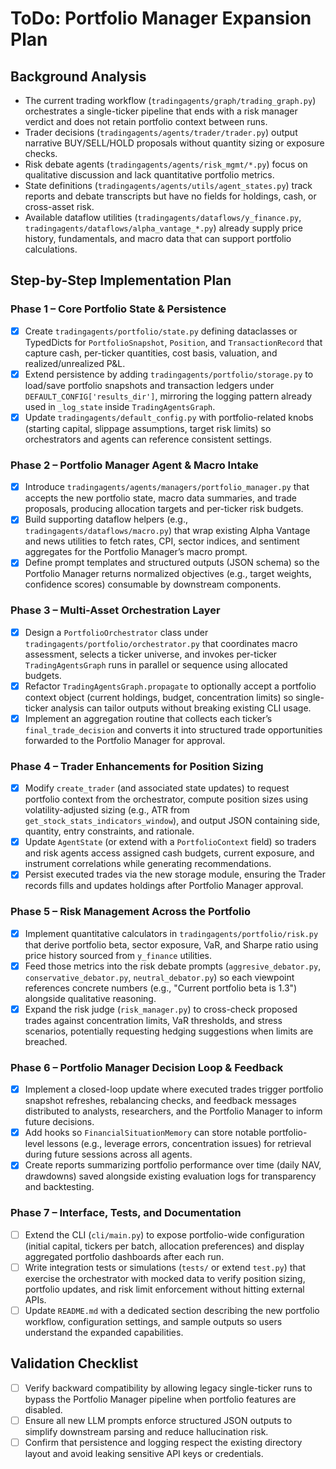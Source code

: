 # ToDo: Portfolio Manager Expansion Plan

## Background Analysis
- The current trading workflow (`tradingagents/graph/trading_graph.py`) orchestrates a single-ticker pipeline that ends with a risk manager verdict and does not retain portfolio context between runs.
- Trader decisions (`tradingagents/agents/trader/trader.py`) output narrative BUY/SELL/HOLD proposals without quantity sizing or exposure checks.
- Risk debate agents (`tradingagents/agents/risk_mgmt/*.py`) focus on qualitative discussion and lack quantitative portfolio metrics.
- State definitions (`tradingagents/agents/utils/agent_states.py`) track reports and debate transcripts but have no fields for holdings, cash, or cross-asset risk.
- Available dataflow utilities (`tradingagents/dataflows/y_finance.py`, `tradingagents/dataflows/alpha_vantage_*.py`) already supply price history, fundamentals, and macro data that can support portfolio calculations.

## Step-by-Step Implementation Plan

### Phase 1 – Core Portfolio State & Persistence
- [x] Create `tradingagents/portfolio/state.py` defining dataclasses or TypedDicts for `PortfolioSnapshot`, `Position`, and `TransactionRecord` that capture cash, per-ticker quantities, cost basis, valuation, and realized/unrealized P&L.
- [x] Extend persistence by adding `tradingagents/portfolio/storage.py` to load/save portfolio snapshots and transaction ledgers under `DEFAULT_CONFIG['results_dir']`, mirroring the logging pattern already used in `_log_state` inside `TradingAgentsGraph`.
- [x] Update `tradingagents/default_config.py` with portfolio-related knobs (starting capital, slippage assumptions, target risk limits) so orchestrators and agents can reference consistent settings.

### Phase 2 – Portfolio Manager Agent & Macro Intake
- [x] Introduce `tradingagents/agents/managers/portfolio_manager.py` that accepts the new portfolio state, macro data summaries, and trade proposals, producing allocation targets and per-ticker risk budgets.
- [x] Build supporting dataflow helpers (e.g., `tradingagents/dataflows/macro.py`) that wrap existing Alpha Vantage and news utilities to fetch rates, CPI, sector indices, and sentiment aggregates for the Portfolio Manager’s macro prompt.
- [x] Define prompt templates and structured outputs (JSON schema) so the Portfolio Manager returns normalized objectives (e.g., target weights, confidence scores) consumable by downstream components.

### Phase 3 – Multi-Asset Orchestration Layer
- [x] Design a `PortfolioOrchestrator` class under `tradingagents/portfolio/orchestrator.py` that coordinates macro assessment,
     selects a ticker universe, and invokes per-ticker `TradingAgentsGraph` runs in parallel or sequence using allocated budgets.
- [x] Refactor `TradingAgentsGraph.propagate` to optionally accept a portfolio context object (current holdings, budget, concentration limits) so single-ticker analysis can tailor outputs without breaking existing CLI usage.
- [x] Implement an aggregation routine that collects each ticker’s `final_trade_decision` and converts it into structured trade opportunities forwarded to the Portfolio Manager for approval.

### Phase 4 – Trader Enhancements for Position Sizing
- [x] Modify `create_trader` (and associated state updates) to request portfolio context from the orchestrator, compute position sizes using volatility-adjusted sizing (e.g., ATR from `get_stock_stats_indicators_window`), and output JSON containing side, quantity, entry constraints, and rationale.
- [x] Update `AgentState` (or extend with a `PortfolioContext` field) so traders and risk agents access assigned cash budgets, current exposure, and instrument correlations while generating recommendations.
- [x] Persist executed trades via the new storage module, ensuring the Trader records fills and updates holdings after Portfolio Manager approval.

### Phase 5 – Risk Management Across the Portfolio
- [x] Implement quantitative calculators in `tradingagents/portfolio/risk.py` that derive portfolio beta, sector exposure, VaR, and Sharpe ratio using price history sourced from `y_finance` utilities.
- [x] Feed those metrics into the risk debate prompts (`aggresive_debator.py`, `conservative_debator.py`, `neutral_debator.py`) so each viewpoint references concrete numbers (e.g., "Current portfolio beta is 1.3") alongside qualitative reasoning.
- [x] Expand the risk judge (`risk_manager.py`) to cross-check proposed trades against concentration limits, VaR thresholds, and stress scenarios, potentially requesting hedging suggestions when limits are breached.

### Phase 6 – Portfolio Manager Decision Loop & Feedback
- [x] Implement a closed-loop update where executed trades trigger portfolio snapshot refreshes, rebalancing checks, and feedback messages distributed to analysts, researchers, and the Portfolio Manager to inform future decisions.
- [x] Add hooks so `FinancialSituationMemory` can store notable portfolio-level lessons (e.g., leverage errors, concentration issues) for retrieval during future sessions across all agents.
- [x] Create reports summarizing portfolio performance over time (daily NAV, drawdowns) saved alongside existing evaluation logs for transparency and backtesting.

### Phase 7 – Interface, Tests, and Documentation
- [ ] Extend the CLI (`cli/main.py`) to expose portfolio-wide configuration (initial capital, tickers per batch, allocation preferences) and display aggregated portfolio dashboards after each run.
- [ ] Write integration tests or simulations (`tests/` or extend `test.py`) that exercise the orchestrator with mocked data to verify position sizing, portfolio updates, and risk limit enforcement without hitting external APIs.
- [ ] Update `README.md` with a dedicated section describing the new portfolio workflow, configuration settings, and sample outputs so users understand the expanded capabilities.

## Validation Checklist
- [ ] Verify backward compatibility by allowing legacy single-ticker runs to bypass the Portfolio Manager pipeline when portfolio features are disabled.
- [ ] Ensure all new LLM prompts enforce structured JSON outputs to simplify downstream parsing and reduce hallucination risk.
- [ ] Confirm that persistence and logging respect the existing directory layout and avoid leaking sensitive API keys or credentials.
